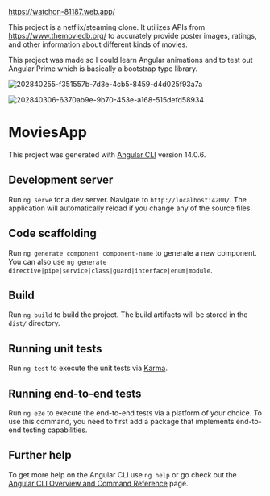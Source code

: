 https://watchon-81187.web.app/

This project is a netflix/steaming clone. It utilizes APIs from https://www.themoviedb.org/ to accurately provide poster images, ratings, and other information about different kinds of movies.

This project was made so I could learn Angular animations and to test out Angular Prime which is basically a bootstrap type library.

![202840255-f351557b-7d3e-4cb5-8459-d4d025f93a7a](https://user-images.githubusercontent.com/48900828/204434583-ed70332f-19ac-4cda-94f1-b3549908a2a0.png)

![202840306-6370ab9e-9b70-453e-a168-515defd58934](https://user-images.githubusercontent.com/48900828/204434610-02c69fd4-8a0e-4f9d-a4dd-cc8d6bb8afad.png)


# MoviesApp

This project was generated with [Angular CLI](https://github.com/angular/angular-cli) version 14.0.6.

## Development server

Run `ng serve` for a dev server. Navigate to `http://localhost:4200/`. The application will automatically reload if you change any of the source files.

## Code scaffolding

Run `ng generate component component-name` to generate a new component. You can also use `ng generate directive|pipe|service|class|guard|interface|enum|module`.

## Build

Run `ng build` to build the project. The build artifacts will be stored in the `dist/` directory.

## Running unit tests

Run `ng test` to execute the unit tests via [Karma](https://karma-runner.github.io).

## Running end-to-end tests

Run `ng e2e` to execute the end-to-end tests via a platform of your choice. To use this command, you need to first add a package that implements end-to-end testing capabilities.

## Further help

To get more help on the Angular CLI use `ng help` or go check out the [Angular CLI Overview and Command Reference](https://angular.io/cli) page.
